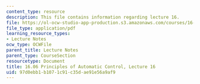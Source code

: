 ```yaml
---
content_type: resource
description: This file contains information regarding lecture 16.
file: https://ol-ocw-studio-app-production.s3.amazonaws.com/courses/16-06-principles-of-automatic-control-fall-2012/97d0ebb1b1071c91c35dae91e56a9af9_MIT16_06F12_Lecture_16.pdf
file_type: application/pdf
learning_resource_types:
- Lecture Notes
ocw_type: OCWFile
parent_title: Lecture Notes
parent_type: CourseSection
resourcetype: Document
title: 16.06 Principles of Automatic Control, Lecture 16
uid: 97d0ebb1-b107-1c91-c35d-ae91e56a9af9
---
```

